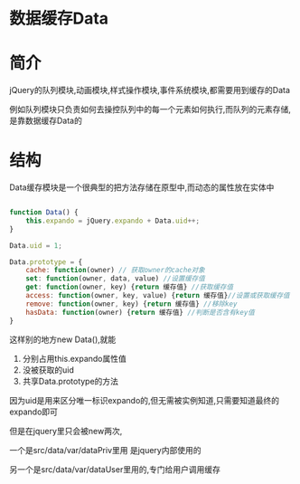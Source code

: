 # 数据缓存Data

# 简介

jQuery的队列模块,动画模块,样式操作模块,事件系统模块,都需要用到缓存的Data

例如队列模块只负责如何去操控队列中的每一个元素如何执行,而队列的元素存储,是靠数据缓存Data的

# 结构

Data缓存模块是一个很典型的把方法存储在原型中,而动态的属性放在实体中

```javascript

function Data() {
	this.expando = jQuery.expando + Data.uid++;
}

Data.uid = 1;

Data.prototype = {
    cache: function(owner) // 获取owner的cache对象
    set: function(owner, data, value) //设置缓存值
    get: function(owner, key) {return 缓存值} //获取缓存值
    access: function(owner, key, value) {return 缓存值}//设置或获取缓存值
    remove: function(owner, key) {return 缓存值} //移除key
    hasData: function(owner) {return 缓存值} //判断是否含有key值
}
```

这样别的地方new Data(),就能

1. 分别占用this.expando属性值
2. 没被获取的uid
3. 共享Data.prototype的方法

因为uid是用来区分唯一标识expando的,但无需被实例知道,只需要知道最终的expando即可

但是在jquery里只会被new两次,

一个是src/data/var/dataPriv里用 是jquery内部使用的

另一个是src/data/var/dataUser里用的,专门给用户调用缓存



